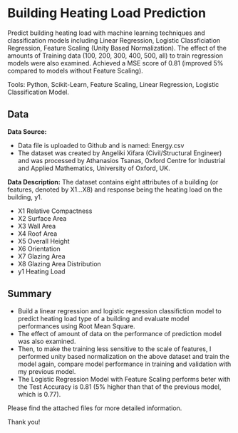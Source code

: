 # Building Heating Load Prediction

Predict building heating load with machine learning techniques and classification models including Linear Regression, Logistic Classficiation Regression, Feature Scaling (Unity Based Normalization). The effect of the amounts of Training data (100, 200, 300, 400, 500, all) to train regression models were also examined. Achieved a MSE score of 0.81 (improved 5% compared to models without Feature Scaling). 

Tools: Python, Scikit-Learn, Feature Scaling, Linear Regression, Logistic Classification Model. 


## Data

**Data Source:**

* Data file is uploaded to Github and is named: Energy.csv
* The dataset was created by Angeliki Xifara (Civil/Structural Engineer) and was processed by Athanasios Tsanas, Oxford Centre for Industrial and Applied Mathematics, University of Oxford, UK.

**Data Description:**
The dataset contains eight attributes of a building (or features, denoted by X1...X8) and response being the heating load on the building, y1.
<br>
* X1 Relative Compactness
* X2 Surface Area
* X3 Wall Area
* X4 Roof Area
* X5 Overall Height
* X6 Orientation
* X7 Glazing Area
* X8 Glazing Area Distribution
* y1 Heating Load

## Summary 

* Build a linear regression and logistic regression classifiction model to predict heating load type of a building and evaluate model performances using Root Mean Square. 
* The effect of amount of data on the performance of prediction model was also examined. 
* Then, to make the training less sensitive to the scale of features, I performed unity based normalization on the above dataset and train the model again, compare model performance in training and validation with my previous model.
* The Logistic Regression Model with Feature Scaling performs beter with the Test Accuracy is 0.81 (5% higher than that of the previous model, which is 0.77).

Please find the attached files for more detailed information. 

Thank you!
